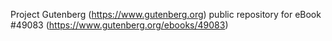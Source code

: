 Project Gutenberg (https://www.gutenberg.org) public repository for eBook #49083 (https://www.gutenberg.org/ebooks/49083)
